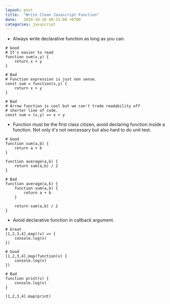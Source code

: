 ```yaml
---
layout: post
title:  "Write Clean Javascript Function"
date:   2020-10-28 00:15:00 +0700
categories: javascript
---
```

- Always write declarative function as long as you can.

```
# Good
# It's easier to read
function sum(x,y) {
    return x + y
}

# Bad
# Function expression is just non sense.
const sum = function(x,y) {
    return x + y
}

# Bad
# Arrow function is cool but we can't trade readability off 
# shorter line of code.
const sum = (x,y) => x + y
```

- Function must be the first class citizen, avoid declaring function inside a function. Not only it's not nercessary but also hard to do unit test.

```
# Good
function sum(a,b) {
    return a + b
}

function average(a,b) {
    return sum(a,b) / 2
}

# Bad
function average(a,b) {
    function sum(a,b) {
        return a + b
    }

    return sum(a,b) / 2
}
```

- Avoid declarative function in callback argument.

```
# Great
[1,2,3,4].map((v) => {
    console.log(v)
})

# Good
[1,2,3,4].map(function(v) {
    console.log(v)
})

# Bad
function print(v) {
    console.log(v)
}

[1,2,3,4].map(print)
```